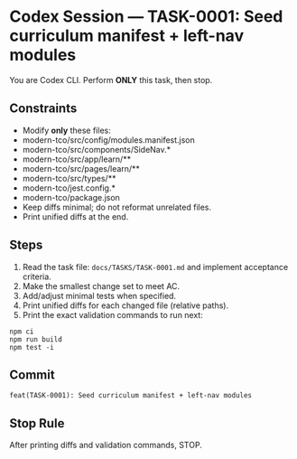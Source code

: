 # Codex Session — TASK-0001: Seed curriculum manifest + left-nav modules
You are Codex CLI. Perform **ONLY** this task, then stop.

## Constraints
- Modify **only** these files:
- modern-tco/src/config/modules.manifest.json
- modern-tco/src/components/SideNav.*
- modern-tco/src/app/learn/**
- modern-tco/src/pages/learn/**
- modern-tco/src/types/**
- modern-tco/jest.config.*
- modern-tco/package.json
- Keep diffs minimal; do not reformat unrelated files.
- Print unified diffs at the end.

## Steps
1) Read the task file: `docs/TASKS/TASK-0001.md` and implement acceptance criteria.
2) Make the smallest change set to meet AC.
3) Add/adjust minimal tests when specified.
4) Print unified diffs for each changed file (relative paths).
5) Print the exact validation commands to run next:
```
npm ci
npm run build
npm test -i
```

## Commit
`feat(TASK-0001): Seed curriculum manifest + left-nav modules`

## Stop Rule
After printing diffs and validation commands, STOP.
